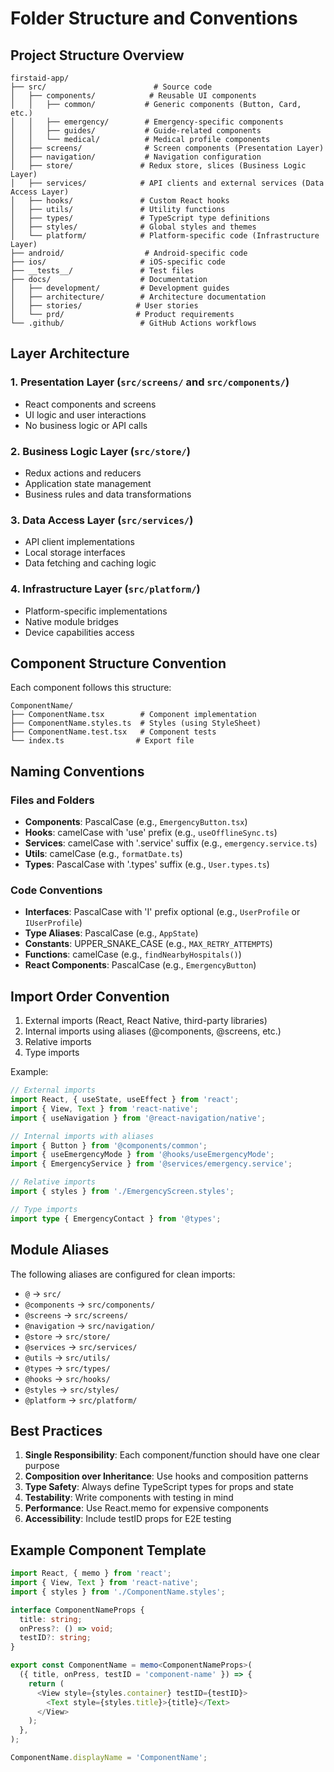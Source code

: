 # Folder Structure and Conventions

## Project Structure Overview

```
firstaid-app/
├── src/                        # Source code
│   ├── components/            # Reusable UI components
│   │   ├── common/           # Generic components (Button, Card, etc.)
│   │   ├── emergency/        # Emergency-specific components
│   │   ├── guides/           # Guide-related components
│   │   └── medical/          # Medical profile components
│   ├── screens/              # Screen components (Presentation Layer)
│   ├── navigation/           # Navigation configuration
│   ├── store/               # Redux store, slices (Business Logic Layer)
│   ├── services/            # API clients and external services (Data Access Layer)
│   ├── hooks/               # Custom React hooks
│   ├── utils/               # Utility functions
│   ├── types/               # TypeScript type definitions
│   ├── styles/              # Global styles and themes
│   └── platform/            # Platform-specific code (Infrastructure Layer)
├── android/                  # Android-specific code
├── ios/                     # iOS-specific code
├── __tests__/               # Test files
├── docs/                    # Documentation
│   ├── development/         # Development guides
│   ├── architecture/        # Architecture documentation
│   ├── stories/            # User stories
│   └── prd/                # Product requirements
└── .github/                 # GitHub Actions workflows
```

## Layer Architecture

### 1. Presentation Layer (`src/screens/` and `src/components/`)

- React components and screens
- UI logic and user interactions
- No business logic or API calls

### 2. Business Logic Layer (`src/store/`)

- Redux actions and reducers
- Application state management
- Business rules and data transformations

### 3. Data Access Layer (`src/services/`)

- API client implementations
- Local storage interfaces
- Data fetching and caching logic

### 4. Infrastructure Layer (`src/platform/`)

- Platform-specific implementations
- Native module bridges
- Device capabilities access

## Component Structure Convention

Each component follows this structure:

```
ComponentName/
├── ComponentName.tsx        # Component implementation
├── ComponentName.styles.ts  # Styles (using StyleSheet)
├── ComponentName.test.tsx   # Component tests
└── index.ts                # Export file
```

## Naming Conventions

### Files and Folders

- **Components**: PascalCase (e.g., `EmergencyButton.tsx`)
- **Hooks**: camelCase with 'use' prefix (e.g., `useOfflineSync.ts`)
- **Services**: camelCase with '.service' suffix (e.g., `emergency.service.ts`)
- **Utils**: camelCase (e.g., `formatDate.ts`)
- **Types**: PascalCase with '.types' suffix (e.g., `User.types.ts`)

### Code Conventions

- **Interfaces**: PascalCase with 'I' prefix optional (e.g., `UserProfile` or `IUserProfile`)
- **Type Aliases**: PascalCase (e.g., `AppState`)
- **Constants**: UPPER_SNAKE_CASE (e.g., `MAX_RETRY_ATTEMPTS`)
- **Functions**: camelCase (e.g., `findNearbyHospitals()`)
- **React Components**: PascalCase (e.g., `EmergencyButton`)

## Import Order Convention

1. External imports (React, React Native, third-party libraries)
2. Internal imports using aliases (@components, @screens, etc.)
3. Relative imports
4. Type imports

Example:

```typescript
// External imports
import React, { useState, useEffect } from 'react';
import { View, Text } from 'react-native';
import { useNavigation } from '@react-navigation/native';

// Internal imports with aliases
import { Button } from '@components/common';
import { useEmergencyMode } from '@hooks/useEmergencyMode';
import { EmergencyService } from '@services/emergency.service';

// Relative imports
import { styles } from './EmergencyScreen.styles';

// Type imports
import type { EmergencyContact } from '@types';
```

## Module Aliases

The following aliases are configured for clean imports:

- `@` → `src/`
- `@components` → `src/components/`
- `@screens` → `src/screens/`
- `@navigation` → `src/navigation/`
- `@store` → `src/store/`
- `@services` → `src/services/`
- `@utils` → `src/utils/`
- `@types` → `src/types/`
- `@hooks` → `src/hooks/`
- `@styles` → `src/styles/`
- `@platform` → `src/platform/`

## Best Practices

1. **Single Responsibility**: Each component/function should have one clear purpose
2. **Composition over Inheritance**: Use hooks and composition patterns
3. **Type Safety**: Always define TypeScript types for props and state
4. **Testability**: Write components with testing in mind
5. **Performance**: Use React.memo for expensive components
6. **Accessibility**: Include testID props for E2E testing

## Example Component Template

```typescript
import React, { memo } from 'react';
import { View, Text } from 'react-native';
import { styles } from './ComponentName.styles';

interface ComponentNameProps {
  title: string;
  onPress?: () => void;
  testID?: string;
}

export const ComponentName = memo<ComponentNameProps>(
  ({ title, onPress, testID = 'component-name' }) => {
    return (
      <View style={styles.container} testID={testID}>
        <Text style={styles.title}>{title}</Text>
      </View>
    );
  },
);

ComponentName.displayName = 'ComponentName';
```
